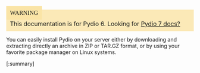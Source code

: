 <div style="background-color: #fbe9b7;font-size: 16px;">
<span style="background-color: #fae4a6;padding: 10px;font-family: FuturaT-Demi;">WARNING</span>
<span style="padding: 10px;display: inline-block;">This documentation is for Pydio 6. Looking for <a href="https://pydio.com/en/docs/v7/">Pydio 7 docs?</a></span>
</div>

You can easily install Pydio on your server either by downloading and extracting directly an archive in ZIP or TAR.GZ format,
or by using your favorite package manager on Linux systems.

[:summary]
